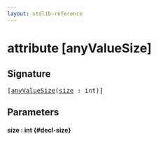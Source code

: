 ```yaml
---
layout: stdlib-reference
---
```


# attribute [anyValueSize]

## Signature

<pre>
[<a href="/stdlib-reference/attributes/anyvaluesize-38">anyValueSize</a>(<a href="/stdlib-reference/attributes/anyvaluesize-38#decl-size" class="code_param">size</a> : <span class="code_keyword">int</span>)]
</pre>

## Parameters

#### size  : int {#decl-size}

